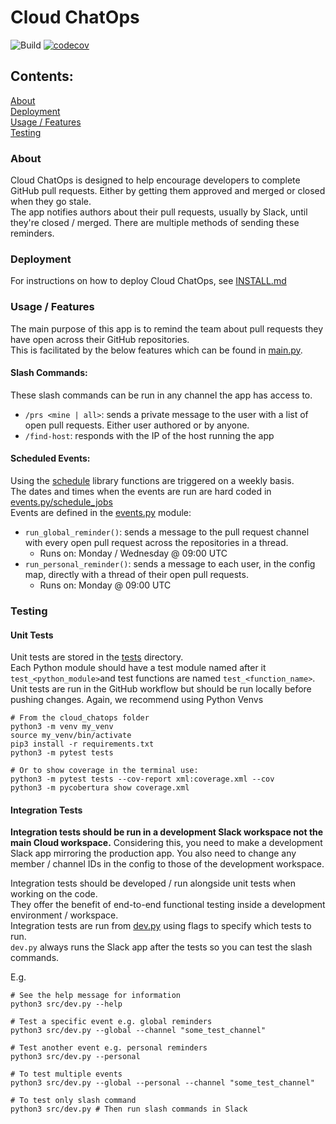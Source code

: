 # Cloud ChatOps
![Build](https://github.com/stfc/cloud-docker-images/actions/workflows/cloud_chatops.yaml/badge.svg)
[![codecov](https://codecov.io/gh/stfc/cloud-docker-images/graph/badge.svg?token=BZEBAE0TQD)](https://codecov.io/gh/stfc/cloud-docker-images)

## Contents:
[About](#about)<br>
[Deployment](#deployment)<br>
[Usage / Features](#usage--features)<br>
[Testing](#testing)<br>

### About

Cloud ChatOps is designed to help encourage developers to complete GitHub pull requests. 
Either by getting them approved and merged or closed when they go stale.<br>
The app notifies authors about their pull requests, usually by Slack, until they're closed / merged.
There are multiple methods of sending these reminders.<br>

### Deployment

For instructions on how to deploy Cloud ChatOps, see [INSTALL.md](./INSTALL.md)

### Usage / Features

The main purpose of this app is to remind the team about pull requests they have open across their GitHub repositories.<br>
This is facilitated by the below features which can be found in [main.py](src/main.py).

#### Slash Commands:
These slash commands can be run in any channel the app has access to.<br>
 - `/prs <mine | all>`: sends a private message to the user with a list of open pull requests. Either user authored or by anyone.
 - `/find-host`: responds with the IP of the host running the app

#### Scheduled Events:
Using the [schedule](https://pypi.org/project/schedule/) library functions are triggered on a weekly basis.<br>
The dates and times when the events are run are hard coded in [events.py/schedule_jobs](src/events.py)<br>
Events are defined in the [events.py](src/events.py) module:<br>
- `run_global_reminder()`: sends a message to the pull request channel with every open pull request across the repositories in a thread.
    - Runs on: Monday / Wednesday @ 09:00 UTC
- `run_personal_reminder()`: sends a message to each user, in the config map, directly with a thread of their open pull requests.
    - Runs on: Monday @ 09:00 UTC

### Testing
#### Unit Tests

Unit tests are stored in the [tests](tests) directory.<br>
Each Python module should have a test module named after it `test_<python_module>`and test functions are named `test_<function_name>`.<br>
Unit tests are run in the GitHub workflow but should be run locally before pushing changes. Again, we recommend using Python Venvs<br>
```shell
# From the cloud_chatops folder
python3 -m venv my_venv
source my_venv/bin/activate
pip3 install -r requirements.txt
python3 -m pytest tests

# Or to show coverage in the terminal use:
python3 -m pytest tests --cov-report xml:coverage.xml --cov
python3 -m pycobertura show coverage.xml
```

#### Integration Tests

**Integration tests should be run in a development Slack workspace not the main Cloud workspace.**
Considering this, you need to make a development Slack app mirroring the production app.
You also need to change any member / channel IDs in the config to those of the development workspace.

Integration tests should be developed / run alongside unit tests when working on the code.<br>
They offer the benefit of end-to-end functional testing inside a development environment / workspace.<br> 
Integration tests are run from [dev.py](src/dev.py) using flags to specify which tests to run.<br>
`dev.py` always runs the Slack app after the tests so you can test the slash commands.<br>

E.g.
```shell
# See the help message for information
python3 src/dev.py --help

# Test a specific event e.g. global reminders
python3 src/dev.py --global --channel "some_test_channel"

# Test another event e.g. personal reminders
python3 src/dev.py --personal

# To test multiple events
python3 src/dev.py --global --personal --channel "some_test_channel"

# To test only slash command
python3 src/dev.py # Then run slash commands in Slack
```

